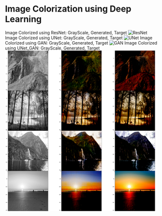 # Image Colorization using Deep Learning
Image Colorized using ResNet: GrayScale, Generated, Target
![ResNet](https://github.com/JayanthShreekumar/image-colorization/blob/main/Results/ResNet.png?raw=true)
Image Colorized using UNet: GrayScale, Generated, Target
![UNet](https://github.com/JayanthShreekumar/image-colorization/blob/main/Results/UNet.png?raw=true)
Image Colorized using GAN: GrayScale, Generated, Target
![GAN](https://github.com/JayanthShreekumar/image-colorization/blob/main/Results/GAN.png?raw=true)
Image Colorized using UNet_GAN: GrayScale, Generated, Target
![UNet_GAN](https://github.com/JayanthShreekumar/image-colorization/blob/main/Results/UNet_GAN.png)